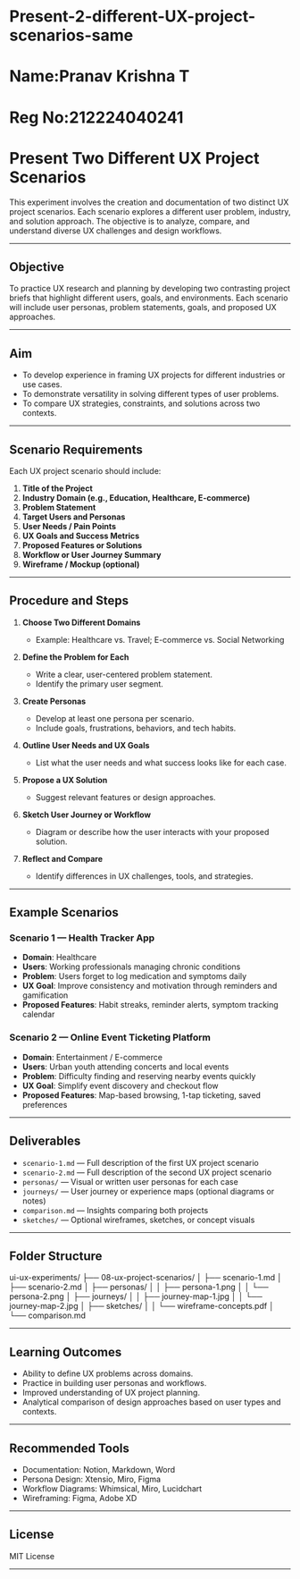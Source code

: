 # Present-2-different-UX-project-scenarios-same
# Name:Pranav Krishna T
# Reg No:212224040241

# Present Two Different UX Project Scenarios

This experiment involves the creation and documentation of two distinct UX project scenarios. Each scenario explores a different user problem, industry, and solution approach. The objective is to analyze, compare, and understand diverse UX challenges and design workflows.

---

## Objective

To practice UX research and planning by developing two contrasting project briefs that highlight different users, goals, and environments. Each scenario will include user personas, problem statements, goals, and proposed UX approaches.

---

## Aim

- To develop experience in framing UX projects for different industries or use cases.
- To demonstrate versatility in solving different types of user problems.
- To compare UX strategies, constraints, and solutions across two contexts.

---

## Scenario Requirements

Each UX project scenario should include:

1. **Title of the Project**
2. **Industry Domain (e.g., Education, Healthcare, E-commerce)**
3. **Problem Statement**
4. **Target Users and Personas**
5. **User Needs / Pain Points**
6. **UX Goals and Success Metrics**
7. **Proposed Features or Solutions**
8. **Workflow or User Journey Summary**
9. **Wireframe / Mockup (optional)**

---

## Procedure and Steps

1. **Choose Two Different Domains**
   - Example: Healthcare vs. Travel; E-commerce vs. Social Networking

2. **Define the Problem for Each**
   - Write a clear, user-centered problem statement.
   - Identify the primary user segment.

3. **Create Personas**
   - Develop at least one persona per scenario.
   - Include goals, frustrations, behaviors, and tech habits.

4. **Outline User Needs and UX Goals**
   - List what the user needs and what success looks like for each case.

5. **Propose a UX Solution**
   - Suggest relevant features or design approaches.

6. **Sketch User Journey or Workflow**
   - Diagram or describe how the user interacts with your proposed solution.

7. **Reflect and Compare**
   - Identify differences in UX challenges, tools, and strategies.

---

## Example Scenarios

### Scenario 1 — Health Tracker App  
- **Domain**: Healthcare  
- **Users**: Working professionals managing chronic conditions  
- **Problem**: Users forget to log medication and symptoms daily  
- **UX Goal**: Improve consistency and motivation through reminders and gamification  
- **Proposed Features**: Habit streaks, reminder alerts, symptom tracking calendar

### Scenario 2 — Online Event Ticketing Platform  
- **Domain**: Entertainment / E-commerce  
- **Users**: Urban youth attending concerts and local events  
- **Problem**: Difficulty finding and reserving nearby events quickly  
- **UX Goal**: Simplify event discovery and checkout flow  
- **Proposed Features**: Map-based browsing, 1-tap ticketing, saved preferences

---

## Deliverables

- `scenario-1.md` — Full description of the first UX project scenario  
- `scenario-2.md` — Full description of the second UX project scenario  
- `personas/` — Visual or written user personas for each case  
- `journeys/` — User journey or experience maps (optional diagrams or notes)  
- `comparison.md` — Insights comparing both projects  
- `sketches/` — Optional wireframes, sketches, or concept visuals  

---

## Folder Structure

ui-ux-experiments/
├── 08-ux-project-scenarios/
│ ├── scenario-1.md
│ ├── scenario-2.md
│ ├── personas/
│ │ ├── persona-1.png
│ │ └── persona-2.png
│ ├── journeys/
│ │ ├── journey-map-1.jpg
│ │ └── journey-map-2.jpg
│ ├── sketches/
│ │ └── wireframe-concepts.pdf
│ └── comparison.md


---

## Learning Outcomes

- Ability to define UX problems across domains.
- Practice in building user personas and workflows.
- Improved understanding of UX project planning.
- Analytical comparison of design approaches based on user types and contexts.

---

## Recommended Tools

- Documentation: Notion, Markdown, Word
- Persona Design: Xtensio, Miro, Figma
- Workflow Diagrams: Whimsical, Miro, Lucidchart
- Wireframing: Figma, Adobe XD

---

## License

MIT License

---
